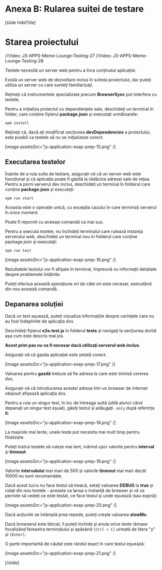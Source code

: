 # Anexa B: Rularea suitei de testare

[slide hideTitle]
# Starea proiectului

//Video: JS-APPS-Meme-Lounge-Testing-27
//Video: JS-APPS-Meme-Lounge-Testing-28

Testele necesită un server web pentru a livra conținutul aplicației.

Există un server web de dezvoltare inclus în schela proiectului, dar puteți utiliza un server cu care sunteți familiarizați.

Rețineți că instrumentele specializate precum **BrowserSync** pot interfera cu testele.

Pentru a inițializa proiectul cu dependențele sale, deschideți un terminal în folder, care conține fișierul **package.json** și executați următoarele:

`npm install`

Rețineți că, dacă ați modificat secțiunea **devDependencies** a proiectului, este posibil ca testele să nu se inițializeze corect.

[image assetsSrc="js-application-exap-prep-15.png" /]

## Executarea testelor

Înainte de a rula suita de testare, asigurați-vă că un server web este funcțional și că aplicația poate fi găsită la rădăcina adresei sale de rețea. Pentru a porni serverul dev inclus, deschideți un terminal în folderul care conține **package.json** și executați:

`npm run start`

Aceasta este o operație unică, cu excepția cazului în care terminați serverul în orice moment.

Poate fi repornit cu aceeași comandă ca mai sus.

Pentru a executa testele, nu închideți terminalul care rulează instanța serverului web, deschideți un terminal nou în folderul care conține package.json și executați:

`npm run test`

[image assetsSrc="js-application-exap-prep-16.png" /]

Rezultatele testului vor fi afișate în terminal, împreună cu informații detaliate despre problemele întâlnite.

Puteți efectua această operațiune ori de câte ori este necesar, executând din nou această comandă.

## Depanarea soluției

Dacă un test eșuează, puteți vizualiza informațiile despre cerințele care nu au fost îndeplinite de aplicația dvs.

Deschideți fișierul **e2e.test.js** în folderul **tests** și navigați la secțiunea dorită așa cum este descris mai jos.

**Acest prim pas nu va fi necesar dacă utilizați serverul web inclus.** 

Asigurați-vă că gazda aplicației este setată corect:

[image assetsSrc="js-application-exap-prep-17.png" /]

Valoarea pentru **gazdă** trebuie să fie adresa la care este trimisă cererea dvs.

Asigurați-vă că introducerea acestei adrese într-un browser de internet obișnuit afișează aplicația dvs.

Pentru a rula un singur test, în loc de întreaga suită (utilă atunci când depanați un singur test eșuat), găsiți testul și adăugați `.only` după referința **it**:

[image assetsSrc="js-application-exap-prep-18.png" /]

La mașinile mai lente, unele teste pot necesita mai mult timp pentru finalizare.

Puteți instrui testele să ruleze mai lent, mărind ușor valorile pentru **interval** și **timeout**:

[image assetsSrc="js-application-exap-prep-19.png" /]

Valorile **intervalului** mai mari de 500 și valorile **timeout** mai mari decât 10000 nu sunt recomandate.

Dacă acest lucru nu face testul să treacă, setați valoarea **DEBUG** la **true** și rulați din nou testele - aceasta va lansa o instanță de browser și vă va permite să vedeți ce este testat, ce face testul și unde eșuează (sau expiră):

[image assetsSrc="js-application-exap-prep-20.png" /]

Dacă acțiunile se întâmplă prea repede, puteți crește valoarea **slowMo**.

Dacă browserul este blocat, îl puteți închide și anula orice teste rămase focalizând fereastra terminalului și apăsând `[Ctrl + C]` urmată de litera "y" și `[Enter]`.

O parte importantă de căutat este rândul exact în care testul eșuează:

[image assetsSrc="js-application-exap-prep-21.png" /]

[/slide]

